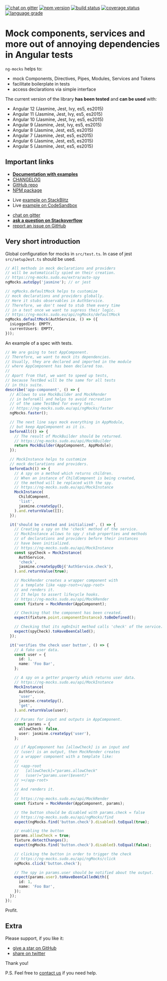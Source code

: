 [![chat on gitter](https://img.shields.io/gitter/room/ike18t/ng-mocks)](https://gitter.im/ng-mocks/community)
[![npm version](https://img.shields.io/npm/v/ng-mocks)](https://www.npmjs.com/package/ng-mocks)
[![build status](https://img.shields.io/circleci/build/github/ike18t/ng-mocks/master)](https://app.circleci.com/pipelines/github/ike18t/ng-mocks?branch=master)
[![coverage status](https://img.shields.io/coveralls/github/ike18t/ng-mocks/master)](https://coveralls.io/github/ike18t/ng-mocks?branch=master)
[![language grade](https://img.shields.io/lgtm/grade/javascript/g/ike18t/ng-mocks)](https://lgtm.com/projects/g/ike18t/ng-mocks/context:javascript)

# Mock components, services and more out of annoying dependencies in Angular tests

`ng-mocks` helps to:

- mock Components, Directives, Pipes, Modules, Services and Tokens
- facilitate boilerplate in tests
- access declarations via simple interface

The current version of the library **has been tested** and **can be used** with:

- Angular 12 (Jasmine, Jest, Ivy, es5, es2015)
- Angular 11 (Jasmine, Jest, Ivy, es5, es2015)
- Angular 10 (Jasmine, Jest, Ivy, es5, es2015)
- Angular 9 (Jasmine, Jest, Ivy, es5, es2015)
- Angular 8 (Jasmine, Jest, es5, es2015)
- Angular 7 (Jasmine, Jest, es5, es2015)
- Angular 6 (Jasmine, Jest, es5, es2015)
- Angular 5 (Jasmine, Jest, es5, es2015)

## Important links

- **[Documentation with examples](https://ng-mocks.sudo.eu)**
- [CHANGELOG](https://github.com/ike18t/ng-mocks/blob/master/CHANGELOG.md)
- [GitHub repo](https://github.com/ike18t/ng-mocks)
- [NPM package](https://www.npmjs.com/package/ng-mocks)

* Live [example on StackBlitz](https://stackblitz.com/github/ng-mocks/examples?file=src/test.spec.ts)
* Live [example on CodeSandbox](https://codesandbox.io/s/github/ng-mocks/examples?file=/src/test.spec.ts)

- [chat on gitter](https://gitter.im/ng-mocks/community)
- **[ask a question on Stackoverflow](https://stackoverflow.com/questions/ask?tags=ng-mocks%20angular%20testing%20mocking)**
- [report an issue on GitHub](https://github.com/ike18t/ng-mocks/issues/new)

## Very short introduction

Global configuration for mocks in `src/test.ts`.
In case of jest `src/setupJest.ts` should be used.

```ts title="src/test.ts"
// All methods in mock declarations and providers
// will be automatically spied on their creation.
// https://ng-mocks.sudo.eu/extra/auto-spy
ngMocks.autoSpy('jasmine'); // or jest

// ngMocks.defaultMock helps to customize
// mock declarations and providers globally.
// Here it stubs observables in AuthService.
// Therefore, we don't need to stub them every time
// in a test once we want to supress their logic.
// https://ng-mocks.sudo.eu/api/ngMocks/defaultMock
ngMocks.defaultMock(AuthService, () => ({
  isLoggedIn$: EMPTY,
  currentUser$: EMPTY,
}));
```

An example of a spec with tests.

```ts title="src/app.component.spec.ts"
// We are going to test AppComponent.
// Therefore, we want to mock its dependencies.
// Usually, they are declared and imported in the module
// where AppComponent has been declared too.
//
// Apart from that, we want to speed up tests,
// because TestBed will be the same for all tests
// in this suite.
describe('app-component', () => {
  // Allows to use MockBuilder and MockRender
  // in beforeAll and helps to avoid recreation
  // of the same TestBed for every test.
  // https://ng-mocks.sudo.eu/api/ngMocks/faster
  ngMocks.faster();

  // The next line says mock everything in AppModule,
  // but keep AppComponent as it is.
  beforeAll(() => {
    // The result of MockBuilder should be returned.
    // https://ng-mocks.sudo.eu/api/MockBuilder
    return MockBuilder(AppComponent, AppModule);
  });

  // MockInstance helps to customize
  // mock declarations and providers.
  beforeEach(() => {
    // A spy on a method which returns children.
    // When an instance of ChildCompnent is being created,
    // the method will be replaced with the spy.
    // https://ng-mocks.sudo.eu/api/MockInstance
    MockInstance(
      ChildCompnent,
      'list',
      jasmine.createSpy(),
    ).and.returnValue([]);
  });

  it('should be created and initialized', () => {
    // Creating a spy on the 'check' method of the service.
    // MockInstance allows to spy / stub properties and methods
    // of declarations and providers before their instances
    // have been initialized.
    // https://ng-mocks.sudo.eu/api/MockInstance
    const spyCheck = MockInstance(
      AuthService,
      'check',
      jasmine.createSpyObj('AuthService.check'),
    ).and.returnValue(true);

    // MockRender creates a wrapper component with
    // a template like <app-root></app-root>
    // and renders it.
    // It helps to assert lifecycle hooks.
    // https://ng-mocks.sudo.eu/api/MockRender
    const fixture = MockRender(AppComponent);

    // Checking that the component has been created.
    expect(fixture.point.componentInstance).toBeDefined();

    // Checking that its ngOnInit method calls 'check' of the service.
    expect(spyCheck).toHaveBeenCalled();
  });

  it('verifies the check user button', () => {
    // A fake user data.
    const user = {
      id: 1,
      name: 'Foo Bar',
    };

    // A spy on a getter property which returns user data.
    // https://ng-mocks.sudo.eu/api/MockInstance
    MockInstance(
      AuthService,
      'user',
      jasmine.createSpy(),
      'get',
    ).and.returnValue(user);

    // Params for input and outputs in AppComponent.
    const params = {
      allowCheck: false,
      user: jasmine.createSpy('user'),
    };

    // if AppComponent has [allowCheck] is an input and
    // (user) is an output, then MockRender creates
    // a wrapper component with a template like:
    //
    // <app-root
    //   [allowCheck]="params.allowCheck"
    //   (user)="params.user($event)"
    // ></app-root>
    //
    // And renders it.
    //
    // https://ng-mocks.sudo.eu/api/MockRender
    const fixture = MockRender(AppComponent, params);

    // the button should be disabled with params.check = false
    // https://ng-mocks.sudo.eu/api/ngMocks/find
    expect(ngMocks.find('button.check').disabled).toEqual(true);

    // enabling the button
    params.allowCheck = true;
    fixture.detectChanges();
    expect(ngMocks.find('button.check').disabled).toEqual(false);

    // clicking the button in order to trigger the check
    // https://ng-mocks.sudo.eu/api/ngMocks/click
    ngMocks.click('button.check');

    // The spy in params.user should be notified about the output.
    expect(params.user).toHaveBeenCalledWith({
      id: 1,
      name: 'Foo Bar',
    });
  });
});
```

Profit.

## Extra

Please support, if you like it:

- [give a star on GitHub](https://github.com/ike18t/ng-mocks)
- [share on twitter](https://twitter.com/intent/tweet?text=Check%20ng-mocks%20package%20%23angular%20%23testing%20%23mocking&url=https%3A%2F%2Fgithub.com%2Fike18t%2Fng-mocks)

Thank you!

P.S. Feel free to [contact us](https://ng-mocks.sudo.eu/need-help) if you need help.
